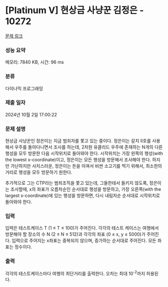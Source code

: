 # [Platinum V] 현상금 사냥꾼 김정은 - 10272 

[문제 링크](https://www.acmicpc.net/problem/10272) 

### 성능 요약

메모리: 7840 KB, 시간: 96 ms

### 분류

다이나믹 프로그래밍

### 제출 일자

2024년 10월 2일 17:00:22

### 문제 설명

<p>현상금 사냥꾼인 정은이는 지금 범죄자를 쫓고 있는 중이다. 정은이는 갈치 II호를 사용해서 우주를 돌아다니면서 조사를 하는데, 2차원 유클리드 우주에 존재하는 N개의 다른 행성을 모두 방문한 다음 시작위치로 돌아와야 한다. 시작위치는 가장 왼쪽의 행성(with the lowest x-coordinate)이고, 정은이는 모든 행성을 방문해서 조사해야 한다. 하지만 가난하지만 사치스러운, 정은이는 돈을 아껴서 비싼 소고기를 먹기 위해서, 최소한의 거리로 행성을 모두 방문하기 원한다.</p>

<p>추가적으로 그는 CTP라는 범죄조직을 쫓고 있는데, 그들한테서 들키지 않도록, 정은이는 조사할때, x의 좌표가 오름차순인 순서대로 행성을 방문하고, 가장 오른쪽(with the largest x-coordinate)에 있는 행성을 방문하면, 다시 내림차순 순서대로 시작위치로 돌아와야 한다.</p>

### 입력 

 <p>입력은 테스트케이스 T (1 ≤ T ≤ 100)가 주어진다. 각각의 테스트 케이스는 여행에서 방문해야 할 장소의 수 N (2 ≤ N ≤ 512)과 각각의 좌표 (0 ≤ x, y ≤ 5000)가 주어진다. 입력으로 주어지는 x좌표는 중복되지 않으며, 증가하는 순서대로 주어진다. 모든 좌표는 정수이다.</p>

### 출력 

 <p>각각의 테스트케이스마다 여행의 최단거리를 출력한다. 오차는 최대 10<sup>-2</sup>까지 허용된다.</p>

